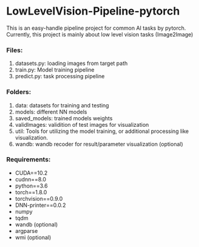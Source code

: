 # LowLevelVision-Pipeline-pytorch
This is an easy-handle pipeline project for common AI tasks by pytorch. Currently, this project is mainly about low level vision tasks (Image2Image)


### Files:
1. datasets.py: loading images from target path
2. train.py: Model training pipeline
3. predict.py: task processing pipeline

### Folders:
1. data: datasets for training and testing
2. models: different NN models
3. saved_models: trained models weights
4. validImages: validition of test images for visualization
5. util: Tools for utilizing the model training, or additional processing like visualization.
6. wandb: wandb recoder for result/parameter visualization (optional)


### Requirements:
+ CUDA==10.2
+ cudnn==8.0
+ python==3.6
+ torch==1.8.0
+ torchvision==0.9.0
+ DNN-printer==0.0.2
+ numpy
+ tqdm
+ wandb (optional)
+ argparse
+ wmi (optional)

